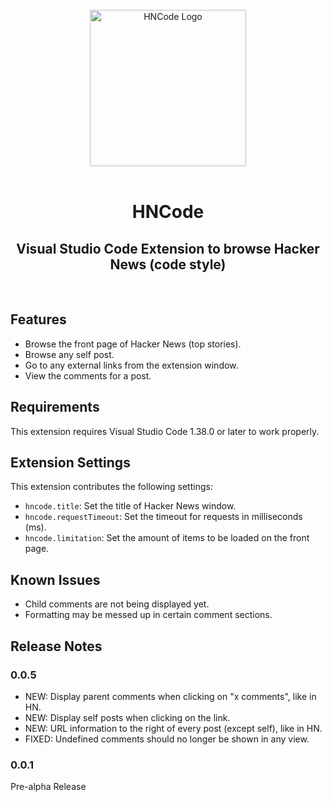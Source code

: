 </br>
<div align="center">
  <img src="https://raw.githubusercontent.com/cer10ty/hncode/master/public/images/HNCode.png" alt="HNCode Logo" height="250px" width="250px"></img>
</div>
</br>
<div align="center">
  <h1>HNCode</h1>
  <h2>Visual Studio Code Extension to browse Hacker News (code style)</h2>
</div>
</br>

## Features

* Browse the front page of Hacker News (top stories).
* Browse any self post.
* Go to any external links from the extension window.
* View the comments for a post.

## Requirements

This extension requires Visual Studio Code 1.38.0 or later to work properly.

## Extension Settings

This extension contributes the following settings:

* `hncode.title`: Set the title of Hacker News window.
* `hncode.requestTimeout`: Set the timeout for requests in milliseconds (ms).
* `hncode.limitation`: Set the amount of items to be loaded on the front page.

## Known Issues

* Child comments are not being displayed yet.
* Formatting may be messed up in certain comment sections.

## Release Notes

### 0.0.5

*   NEW: Display parent comments when clicking on "x comments", like in HN.
*   NEW: Display self posts when clicking on the link.
*   NEW: URL information to the right of every post (except self), like in HN.
*   FIXED: Undefined comments should no longer be shown in any view.

### 0.0.1

Pre-alpha Release
